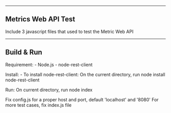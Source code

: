 ----------------
Metrics Web API Test
----------------

Include 3 javascript files that used to test the Metric Web API


----------------
Build & Run
----------------

Requirement:
	- Node.js
	- node-rest-client

Install:
	- To install node-rest-client:
		On the current directory, run
		node install node-rest-client

Run:
	On current directory, run
		node index
		
Fix config.js for a proper host and port, default 'localhost' and '8080'
For more test cases, fix index.js file